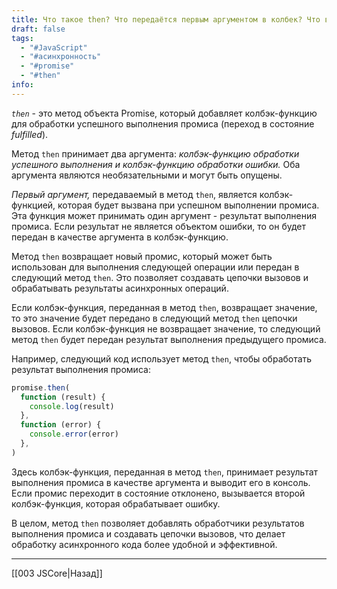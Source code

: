 ```yaml
---
title: Что такое then? Что передаётся первым аргументом в колбек? Что возвращает then?
draft: false
tags:
  - "#JavaScript"
  - "#асинхронность"
  - "#promise"
  - "#then"
info:
---
```

*`then`* - это метод объекта Promise, который добавляет колбэк-функцию для обработки успешного выполнения промиса (переход в состояние _fulfilled_).

Метод `then` принимает два аргумента: _колбэк-функцию обработки успешного выполнения и колбэк-функцию обработки ошибки._ Оба аргумента являются необязательными и могут быть опущены.

_Первый аргумент,_ передаваемый в метод `then`, является колбэк-функцией, которая будет вызвана при успешном выполнении промиса. Эта функция может принимать один аргумент - результат выполнения промиса. Если результат не является объектом ошибки, то он будет передан в качестве аргумента в колбэк-функцию.

Метод `then` возвращает новый промис, который может быть использован для выполнения следующей операции или передан в следующий метод `then`. Это позволяет создавать цепочки вызовов и обрабатывать результаты асинхронных операций.

Если колбэк-функция, переданная в метод `then`, возвращает значение, то это значение будет передано в следующий метод `then` цепочки вызовов. Если колбэк-функция не возвращает значение, то следующий метод `then` будет передан результат выполнения предыдущего промиса.

Например, следующий код использует метод `then`, чтобы обработать результат выполнения промиса:

```javascript
promise.then(
  function (result) {
    console.log(result)
  },
  function (error) {
    console.error(error)
  },
)
```

Здесь колбэк-функция, переданная в метод `then`, принимает результат выполнения промиса в качестве аргумента и выводит его в консоль. Если промис переходит в состояние отклонено, вызывается второй колбэк-функция, которая обрабатывает ошибку.

В целом, метод `then` позволяет добавлять обработчики результатов выполнения промиса и создавать цепочки вызовов, что делает обработку асинхронного кода более удобной и эффективной.

---

[[003 JSCore|Назад]]